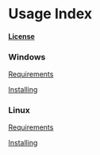 # Usage Index

#### [License](https://github.com/Dogey11/B3/blob/main/LICENSE)

### Windows
[Requirements](https://github.com/Dogey11/B3/blob/main/docs/md/windows/REQUIREMENTS.md)

[Installing](https://github.com/Dogey11/B3/blob/main/docs/md/windows/INSTALL_GUIDE.md)

### Linux
[Requirements](https://github.com/Dogey11/B3/blob/main/docs/md/linux/REQUIREMENTS.md)

[Installing](https://github.com/Dogey11/B3/blob/main/docs/md/linux/INSTALL_GUIDE.md)